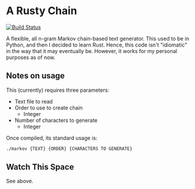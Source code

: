 # A Rusty Chain

[![Build Status](https://travis-ci.com/dluman/markov.svg?branch=master)](https://travis-ci.com/dluman/markov)

A flexible, all n-gram Markov chain-based text generator. This used to be in Python, and then I decided to learn Rust. Hence, this code isn't "idiomatic" in the way that it may eventually be. However, it works for my personal purposes as of now.

## Notes on usage

This (currently) requires three parameters:

* Text file to read
* Order to use to create chain
    * Integer
* Number of characters to generate
    * Integer
    
Once compiled, its standard usage is:

```bash
./markov {TEXT} {ORDER} {CHARACTERS TO GENERATE}
```

## Watch This Space

See above.